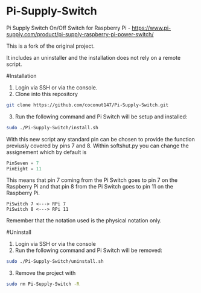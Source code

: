 # Pi-Supply-Switch
Pi Supply Switch On/Off Switch for Raspberry Pi - https://www.pi-supply.com/product/pi-supply-raspberry-pi-power-switch/

This is a fork of the original project. 

It includes an uninstaller and the installation does not rely on a remote script.


#Installation
1. Login via SSH or via the console.
2. Clone into this repository 

 ```bash
 git clone https://github.com/coconut147/Pi-Supply-Switch.git
 ```
3. Run the following command and Pi Switch will be setup and installed: 

 ```bash
 sudo ./Pi-Supply-Switch/install.sh
 ```

With this new script any standard pin can be chosen to provide the function previusly covered by pins 7 and 8.
Within softshut.py you can change the assignement which by default is

```python
PinSeven = 7
PinEight = 11
```

This means that pin 7 coming from the Pi Switch goes to pin 7 on the Raspberry Pi and that pin 8 from the Pi Switch goes to pin 11 on the Raspberry Pi.

```
PiSwitch 7 <---> RPi 7
PiSwitch 8 <---> RPi 11
```

Remember that the notation used is the physical notation only.

#Uninstall

1. Login via SSH or via the console
2. Run the following command and Pi Switch will be removed:

 ```bash
 sudo ./Pi-Supply-Switch/uninstall.sh
 ```
3. Remove the project with 
```bash
sudo rm Pi-Supply-Switch -R
```
